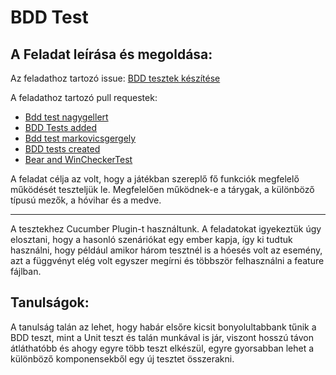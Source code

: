# BDD Test

## A Feladat leírása és megoldása:

Az feladathoz tartozó issue: [BDD tesztek készítése](https://github.com/BME-MIT-IET/iet-hf2021-halogatasch/issues/1)

A feladathoz tartozó pull requestek:
 - [Bdd test nagygellert](https://github.com/BME-MIT-IET/iet-hf2021-halogatasch/pull/18)
 - [BDD Tests added](https://github.com/BME-MIT-IET/iet-hf2021-halogatasch/pull/17)
 - [Bdd test markovicsgergely](https://github.com/BME-MIT-IET/iet-hf2021-halogatasch/pull/14)
 - [BDD tests created](https://github.com/BME-MIT-IET/iet-hf2021-halogatasch/pull/13)
 - [Bear and WinCheckerTest](https://github.com/BME-MIT-IET/iet-hf2021-halogatasch/pull/19)

A feladat célja az volt, hogy a játékban szereplő fő funkciók megfelelő működését teszteljük le. Megfelelően működnek-e a 
tárygak, a különböző típusú mezők, a hóvihar és a medve.

---
A tesztekhez Cucumber Plugin-t használtunk. A feladatokat igyekeztük úgy elosztani, hogy a hasonló szenáriókat egy ember kapja, így ki tudtuk használni, hogy például amikor három tesztnél is a hóesés volt az esemény, azt a függvényt elég volt egyszer megírni és többször felhasználni a feature fájlban.

## Tanulságok:

A tanulság talán az lehet, hogy habár elsőre kicsit bonyolultabbank tűnik a BDD teszt, mint a Unit teszt és talán munkával is jár, viszont hosszú távon átláthatóbb és ahogy egyre több teszt elkészül, egyre gyorsabban lehet a különböző komponensekből egy új tesztet összerakni.
